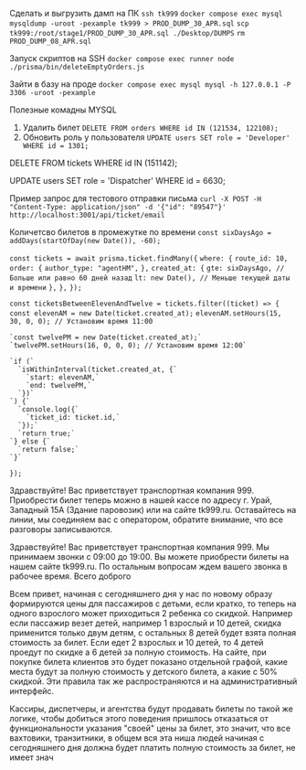 Сделать и выгрузить дамп на ПК
 `ssh tk999`
 `docker compose exec mysql mysqldump -uroot -pexample tk999 > PROD_DUMP_30_APR.sql`
 `scp tk999:/root/stage1/PROD_DUMP_30_APR.sql ./Desktop/DUMPS`
 `rm PROD_DUMP_08_APR.sql`

Запуск скриптов на SSH
`docker compose exec runner node ./prisma/bin/deleteEmptyOrders.js`

Зайти в базу на проде
`docker compose exec mysql mysql -h 127.0.0.1 -P 3306 -uroot -pexample`

Полезные комадны MYSQL
1. Удалить билет
`DELETE FROM orders WHERE id IN (121534, 122108);`
2. Обновить роль у пользователя
`UPDATE users SET role = 'Developer' WHERE id = 1301;`


DELETE FROM tickets WHERE id IN (151142);


UPDATE users SET role = 'Dispatcher' WHERE id = 6630;

Пример запрос для тестового отправки письма
`curl -X POST -H "Content-Type: application/json" -d '{"id": "89547"}' http://localhost:3001/api/ticket/email`


Количетсво билетов в промежутке по времени
 `const sixDaysAgo = addDays(startOfDay(new Date()), -60);`

  `const tickets = await prisma.ticket.findMany({`
    `where: {`
      `route_id: 10,`
      `order: {`
        `author_type: "agentHM",`
      `},`
      `created_at: {`
        `gte: sixDaysAgo, // Больше или равно 60 дней назад`
        `lt: new Date(), // Меньше текущей даты и времени`
      `},`
    `},`
  `});`

  `const ticketsBetweenElevenAndTwelve = tickets.filter((ticket) => {`
    `const elevenAM = new Date(ticket.created_at);`
    `elevenAM.setHours(15, 30, 0, 0); // Установим время 11:00`

    `const twelvePM = new Date(ticket.created_at);`
    `twelvePM.setHours(16, 0, 0, 0); // Установим время 12:00`

    `if (`
      `isWithinInterval(ticket.created_at, {`
        `start: elevenAM,`
        `end: twelvePM,`
      `})`
    `) {`
      `console.log({`
        `ticket_id: ticket.id,`
      `});`
      `return true;`
    `} else {`
      `return false;`
    `}`
  `});`



Здравствуйте! Вас приветствует транспортная компания 999. Приобрести билет теперь можно в нашей кассе по адресу г. Урай, Западный 15А (Здание паровозик) или на сайте tk999.ru. Оставайтесь на линии, мы соединяем вас с оператором, обратите внимание, что все разговоры записываются.

Здравствуйте! Вас приветствует транспортная компания 999. Мы принимаем звонки с 09:00 до 19:00. Вы можете приобрести билеты на нашем сайте tk999.ru. По остальным вопросам ждем вашего звонка в рабочее время. Всего доброго






Всем привет, начиная с сегодняшнего дня у нас по новому образу формируются цены для пассажиров с детьми, если кратко, то теперь на одного взрослого может приходиться 2 ребенка со скидкой. Например если пассажир везет детей, например 1 взрослый и 10 детей, скидка применится только двум детям, с остальных 8 детей будет взята полная стоимость за билет. Если едет 2 взрослых и 10 детей, то 4 детей проедут по скидке а 6 детей за полную стоимость. На сайте, при покупке билета клиентов это будет показано отдельной графой, какие места будут за полную стоимость у детского билета, а какие с 50% скидкой. Эти правила так же распространяются и на административный интерфейс. 

Кассиры, диспетчеры, и агентства будут продавать билеты по такой же логике, чтобы добиться этого поведения пришлось отказаться от функциональности указания "своей" цены за билет, это значит, что все вахтовики, транзитники, в общем вся эта ниша людей начиная с сегодняшнего дня должна будет платить полную стоимость за билет, не имеет знач